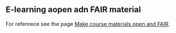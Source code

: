 ## E-learning aopen adn FAIR material

For refenrece see the page [Make course materials open and FAIR](../../topics/FAIR-training-flowchart/flowchart_description.md).